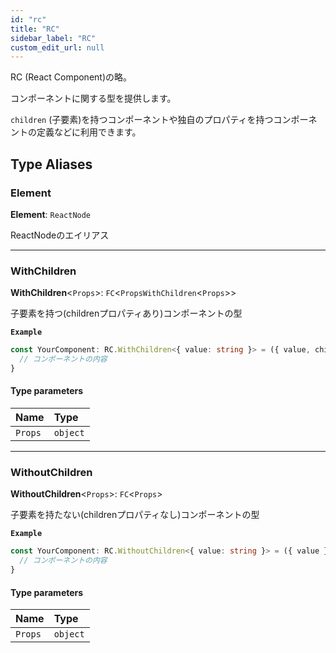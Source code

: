 ```yaml
---
id: "rc"
title: "RC"
sidebar_label: "RC"
custom_edit_url: null
---
```


RC (React Component)の略。

コンポーネントに関する型を提供します。

`children` (子要素)を持つコンポーネントや独自のプロパティを持つコンポーネントの定義などに利用できます。


## Type Aliases

### Element

**Element**: `ReactNode`

ReactNodeのエイリアス

___

### WithChildren

**WithChildren**\<`Props`\>: `FC`\<`PropsWithChildren`\<`Props`\>\>

子要素を持つ(childrenプロパティあり)コンポーネントの型

**`Example`**

```ts
const YourComponent: RC.WithChildren<{ value: string }> = ({ value, children }) => {
  // コンポーネントの内容
}
```

#### Type parameters

| Name | Type |
| :------ | :------ |
| `Props` | `object` |

___

### WithoutChildren

**WithoutChildren**\<`Props`\>: `FC`\<`Props`\>

子要素を持たない(childrenプロパティなし)コンポーネントの型

**`Example`**

```ts
const YourComponent: RC.WithoutChildren<{ value: string }> = ({ value }) => {
  // コンポーネントの内容
}
```

#### Type parameters

| Name | Type |
| :------ | :------ |
| `Props` | `object` |
